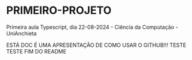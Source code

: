 # PRIMEIRO-PROJETO
Primeira aula Typescript, dia 22-08-2024 - Ciência da Computação - UniAnchieta


ESTÁ DOC É UMA APRESENTAÇÃO DE COMO USAR O GITHUB!!!
TESTE TESTE
FIM DO README
